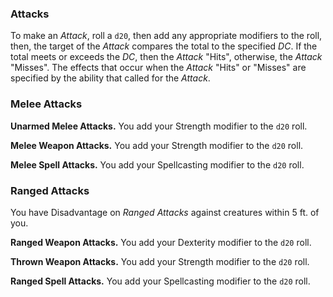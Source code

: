 ### Attacks

To make an *Attack*, roll a `d20`, then add any appropriate modifiers to the roll, then, the target of the *Attack* compares the total to the specified *DC*. If the total meets or exceeds the *DC*, then the *Attack* "Hits", otherwise, the *Attack* "Misses". The effects that occur when the *Attack* "Hits" or "Misses" are specified by the ability that called for the *Attack*.

### Melee Attacks

**Unarmed Melee Attacks.** You add your Strength modifier to the `d20` roll.

**Melee Weapon Attacks.** You add your Strength modifier to the `d20` roll.

**Melee Spell Attacks.** You add your Spellcasting modifier to the `d20` roll.

### Ranged Attacks

You have Disadvantage on *Ranged Attacks* against creatures within 5 ft. of you.

**Ranged Weapon Attacks.** You add your Dexterity modifier to the `d20` roll.

**Thrown Weapon Attacks.** You add your Strength modifier to the `d20` roll.

**Ranged Spell Attacks.** You add your Spellcasting modifier to the `d20` roll.
